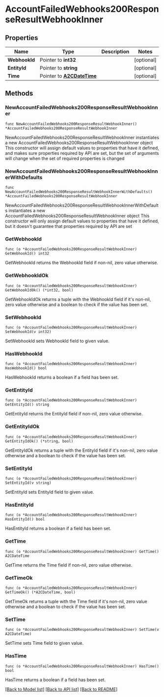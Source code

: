 # AccountFailedWebhooks200ResponseResultWebhookInner

## Properties

Name | Type | Description | Notes
------------ | ------------- | ------------- | -------------
**WebhookId** | Pointer to **int32** |  | [optional] 
**EntityId** | Pointer to **string** |  | [optional] 
**Time** | Pointer to [**A2CDateTime**](A2CDateTime.md) |  | [optional] 

## Methods

### NewAccountFailedWebhooks200ResponseResultWebhookInner

`func NewAccountFailedWebhooks200ResponseResultWebhookInner() *AccountFailedWebhooks200ResponseResultWebhookInner`

NewAccountFailedWebhooks200ResponseResultWebhookInner instantiates a new AccountFailedWebhooks200ResponseResultWebhookInner object
This constructor will assign default values to properties that have it defined,
and makes sure properties required by API are set, but the set of arguments
will change when the set of required properties is changed

### NewAccountFailedWebhooks200ResponseResultWebhookInnerWithDefaults

`func NewAccountFailedWebhooks200ResponseResultWebhookInnerWithDefaults() *AccountFailedWebhooks200ResponseResultWebhookInner`

NewAccountFailedWebhooks200ResponseResultWebhookInnerWithDefaults instantiates a new AccountFailedWebhooks200ResponseResultWebhookInner object
This constructor will only assign default values to properties that have it defined,
but it doesn't guarantee that properties required by API are set

### GetWebhookId

`func (o *AccountFailedWebhooks200ResponseResultWebhookInner) GetWebhookId() int32`

GetWebhookId returns the WebhookId field if non-nil, zero value otherwise.

### GetWebhookIdOk

`func (o *AccountFailedWebhooks200ResponseResultWebhookInner) GetWebhookIdOk() (*int32, bool)`

GetWebhookIdOk returns a tuple with the WebhookId field if it's non-nil, zero value otherwise
and a boolean to check if the value has been set.

### SetWebhookId

`func (o *AccountFailedWebhooks200ResponseResultWebhookInner) SetWebhookId(v int32)`

SetWebhookId sets WebhookId field to given value.

### HasWebhookId

`func (o *AccountFailedWebhooks200ResponseResultWebhookInner) HasWebhookId() bool`

HasWebhookId returns a boolean if a field has been set.

### GetEntityId

`func (o *AccountFailedWebhooks200ResponseResultWebhookInner) GetEntityId() string`

GetEntityId returns the EntityId field if non-nil, zero value otherwise.

### GetEntityIdOk

`func (o *AccountFailedWebhooks200ResponseResultWebhookInner) GetEntityIdOk() (*string, bool)`

GetEntityIdOk returns a tuple with the EntityId field if it's non-nil, zero value otherwise
and a boolean to check if the value has been set.

### SetEntityId

`func (o *AccountFailedWebhooks200ResponseResultWebhookInner) SetEntityId(v string)`

SetEntityId sets EntityId field to given value.

### HasEntityId

`func (o *AccountFailedWebhooks200ResponseResultWebhookInner) HasEntityId() bool`

HasEntityId returns a boolean if a field has been set.

### GetTime

`func (o *AccountFailedWebhooks200ResponseResultWebhookInner) GetTime() A2CDateTime`

GetTime returns the Time field if non-nil, zero value otherwise.

### GetTimeOk

`func (o *AccountFailedWebhooks200ResponseResultWebhookInner) GetTimeOk() (*A2CDateTime, bool)`

GetTimeOk returns a tuple with the Time field if it's non-nil, zero value otherwise
and a boolean to check if the value has been set.

### SetTime

`func (o *AccountFailedWebhooks200ResponseResultWebhookInner) SetTime(v A2CDateTime)`

SetTime sets Time field to given value.

### HasTime

`func (o *AccountFailedWebhooks200ResponseResultWebhookInner) HasTime() bool`

HasTime returns a boolean if a field has been set.


[[Back to Model list]](../README.md#documentation-for-models) [[Back to API list]](../README.md#documentation-for-api-endpoints) [[Back to README]](../README.md)



